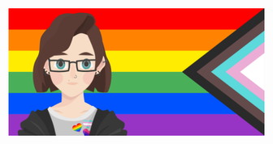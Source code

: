 <a href="https://rightonhana.dev" title="@rightonhana's webpage" rel="noopener noreferrer" target="_blank" align="center">
	<img src="./variants/pride.svg" alt="@rightonhana svg animation" />
</a>